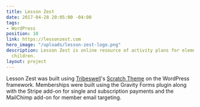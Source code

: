```yaml
---
title: Lesson Zest
date: 2017-04-28 20:05:00 -04:00
tags:
- WordPress
position: 10
link: https://lessonzest.com
hero_image: "/uploads/lesson-zest-logo.png"
description: Lesson Zest is online resource of activity plans for elementary school
  children.
layout: project
---
```


Lesson Zest was built using [Tribeswell](https://tribeswell.com)'s [Scratch Theme](https://scratchtheme.com) on the WordPress framework. Memberships were built using the Gravity Forms plugin along with the Stripe add-on for single and subscription payments and the MailChimp add-on for member email targeting.
